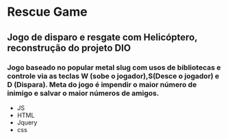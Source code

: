 ﻿# Rescue Game
 ## Jogo de disparo e resgate com Helicóptero, reconstrução do projeto DIO
 ### Jogo baseado no popular metal slug com usos de bibliotecas e controle via as teclas W (sobe o jogador),S(Desce o jogador) e D (Dispara). Meta do jogo é impendir o maior número de inimigo e salvar o maior números de amigos.
 
 - JS
 - HTML
 - Jquery
 - css

 
